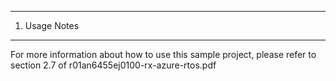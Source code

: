 ---------------
1. Usage Notes
---------------
For more information about how to use this sample project, 
please refer to section 2.7 of r01an6455ej0100-rx-azure-rtos.pdf
